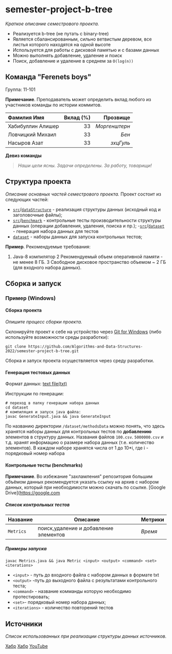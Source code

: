 # semester-project-b-tree

_Краткое описание семестрового проекта._

- Реализуется b-tree (не путать с binary-tree)
- Является сбалансированным, сильно ветвистым деревом, все листья которого находятся на одной высоте
- Используется для работы с дисковой памятью и с базами данных
- Можно выполнять добавление, удаление и поиск
- Поиск, добавление и удаление в среднем за `O(log(n))`

## Команда "Ferenets boys"

Группа: 11-101

**Примечание**. Преподаватель может определить вклад любого из участников команды по истории коммитов.

| Фамилия Имя         | Вклад (%) | Прозвище              |
| :---                |   ---:    |  ---:                 |
| Хабибуллин Алишер   | 33        |  _Моргенштерн_        |
| Ловчицкий Михаил    | 33        |  _Бен_                |
| Насыров Азат        | 33        |  _зхцГуль_            |

**Девиз команды**
> _Наши цели ясны. Задачи определены. За работу, товарищи!_
## Структура проекта

_Описание основных частей семестрового проекта._
 Проект состоит из следующих частей:
- [`src`](src)/[`dataStructure`](dataStructure) - реализация структуры данных (исходный код и заголовочные файлы);
- [`src`](src)/[`benchmark`](benchmark) - контрольные тесты производительности структуры данных (операции добавления, удаления,
  поиска и пр.);
-[`src`](src)/[`dataset`](dataset) - генерация набора данных для тестов 
- [`dataset`](dataset) - наборы данных для запуска контрольных тестов;


**Пример**. Рекомендуемые требования:

1. Java-8 компилятор
2 Рекомендуемый объем оперативной памяти - не менее 8 ГБ.
3 Свободное дисковое пространство объемом ~ 2 ГБ (для входного набора данных).

## Сборка и запуск

### Пример (Windows)

#### Сборка проекта

_Опишите процесс сборки проекта._

Склонируйте проект к себе на устройство через [Git for Windows](https://gitforwindows.org/) (либо используйте
возможности среды разработки):

```shell
git clone https://github.com/Algorithms-and-Data-Structures-2022/semester-project-b-tree.git
```

Сборка и запуск проекта осуществляется через среду разработки.

#### Генерация тестовых данных

Формат данных: [text file(txt)](https://en.wikipedia.org/wiki/Text_file.)

Инструкции по генерации:
```shell
# переход в папку генерации набора данных
cd dataset
# компиляция и запуск java файла:
javac GenerateInput.java && java GenerateInput
```

По названию директории `/dataset/methodsData` можно понять, что здесь хранятся наборы данных для контрольных тестов по
**добавлению** элементов в структуру данных. Названия файлов `100.csv`. `5000000.csv` и т.д. хранят информацию о размере набора данных (т.е. количество элементов). 
В каждом наборе хранятся числа от 1 до 10*i, где i - порядковый номер набора

#### Контрольные тесты (benchmarks)

**Примечание**. Во избежание "захламления" репозитория большим объёмом данных рекомендуется указать ссылку на архив с
набором данных, который при необходимости можно скачать по ссылке. [Google Drive](https://google.com

##### Список контрольных тестов

| Название                  | Описание                                | Метрики         |
| :---                      | ---                                     | :---            |
|`Metrics`                  | поиск,удаление и добавление элементов   |_Время_          |

##### Примеры запуска

```shell
javac Metrics.java && java Metric <input> <output> <command> <set> <iterations>
```

- `<input>` - путь до входного файла  с набором данных в формате txt
- `<output>` -путь до выходного файла с результатами контрольного теста;
- `<command>` - название комманды которую необходимо протестировать;
- `<set>`- порядковый номер набора данных;
- `<iterations>` - количество повторений тестов

## Источники

_Список использованных при реализации структуры данных источников._

[Хабр](https://habr.com/ru/post/114154/)
[Хабр](https://habr.com/ru/post/337594/)
[YouTube](https://www.youtube.com/watch?v=WXXetwePSRk)
